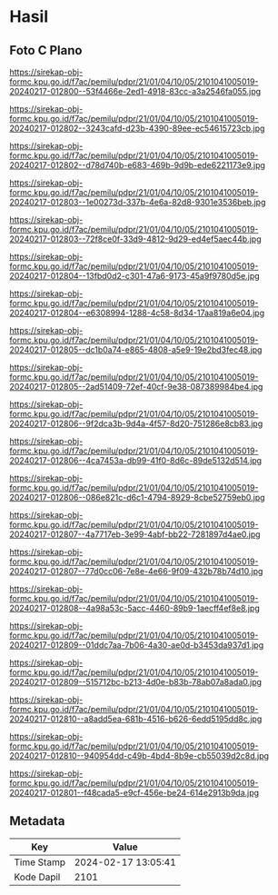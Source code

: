 # Hasil

## Foto C Plano

https://sirekap-obj-formc.kpu.go.id/f7ac/pemilu/pdpr/21/01/04/10/05/2101041005019-20240217-012800--53f4466e-2ed1-4918-83cc-a3a2546fa055.jpg

https://sirekap-obj-formc.kpu.go.id/f7ac/pemilu/pdpr/21/01/04/10/05/2101041005019-20240217-012802--3243cafd-d23b-4390-89ee-ec54615723cb.jpg

https://sirekap-obj-formc.kpu.go.id/f7ac/pemilu/pdpr/21/01/04/10/05/2101041005019-20240217-012802--d78d740b-e683-469b-9d9b-ede6221173e9.jpg

https://sirekap-obj-formc.kpu.go.id/f7ac/pemilu/pdpr/21/01/04/10/05/2101041005019-20240217-012803--1e00273d-337b-4e6a-82d8-9301e3536beb.jpg

https://sirekap-obj-formc.kpu.go.id/f7ac/pemilu/pdpr/21/01/04/10/05/2101041005019-20240217-012803--72f8ce0f-33d9-4812-9d29-ed4ef5aec44b.jpg

https://sirekap-obj-formc.kpu.go.id/f7ac/pemilu/pdpr/21/01/04/10/05/2101041005019-20240217-012804--13fbd0d2-c301-47a6-9173-45a9f9780d5e.jpg

https://sirekap-obj-formc.kpu.go.id/f7ac/pemilu/pdpr/21/01/04/10/05/2101041005019-20240217-012804--e6308994-1288-4c58-8d34-17aa819a6e04.jpg

https://sirekap-obj-formc.kpu.go.id/f7ac/pemilu/pdpr/21/01/04/10/05/2101041005019-20240217-012805--dc1b0a74-e865-4808-a5e9-19e2bd3fec48.jpg

https://sirekap-obj-formc.kpu.go.id/f7ac/pemilu/pdpr/21/01/04/10/05/2101041005019-20240217-012805--2ad51409-72ef-40cf-9e38-087389984be4.jpg

https://sirekap-obj-formc.kpu.go.id/f7ac/pemilu/pdpr/21/01/04/10/05/2101041005019-20240217-012806--9f2dca3b-9d4a-4f57-8d20-751286e8cb83.jpg

https://sirekap-obj-formc.kpu.go.id/f7ac/pemilu/pdpr/21/01/04/10/05/2101041005019-20240217-012806--4ca7453a-db99-41f0-8d6c-89de5132d514.jpg

https://sirekap-obj-formc.kpu.go.id/f7ac/pemilu/pdpr/21/01/04/10/05/2101041005019-20240217-012806--086e821c-d6c1-4794-8929-8cbe52759eb0.jpg

https://sirekap-obj-formc.kpu.go.id/f7ac/pemilu/pdpr/21/01/04/10/05/2101041005019-20240217-012807--4a7717eb-3e99-4abf-bb22-7281897d4ae0.jpg

https://sirekap-obj-formc.kpu.go.id/f7ac/pemilu/pdpr/21/01/04/10/05/2101041005019-20240217-012807--77d0cc06-7e8e-4e66-9f09-432b78b74d10.jpg

https://sirekap-obj-formc.kpu.go.id/f7ac/pemilu/pdpr/21/01/04/10/05/2101041005019-20240217-012808--4a98a53c-5acc-4460-89b9-1aecff4ef8e8.jpg

https://sirekap-obj-formc.kpu.go.id/f7ac/pemilu/pdpr/21/01/04/10/05/2101041005019-20240217-012809--01ddc7aa-7b06-4a30-ae0d-b3453da937d1.jpg

https://sirekap-obj-formc.kpu.go.id/f7ac/pemilu/pdpr/21/01/04/10/05/2101041005019-20240217-012809--515712bc-b213-4d0e-b83b-78ab07a8ada0.jpg

https://sirekap-obj-formc.kpu.go.id/f7ac/pemilu/pdpr/21/01/04/10/05/2101041005019-20240217-012810--a8add5ea-681b-4516-b626-6edd5195dd8c.jpg

https://sirekap-obj-formc.kpu.go.id/f7ac/pemilu/pdpr/21/01/04/10/05/2101041005019-20240217-012810--940954dd-c49b-4bd4-8b9e-cb55039d2c8d.jpg

https://sirekap-obj-formc.kpu.go.id/f7ac/pemilu/pdpr/21/01/04/10/05/2101041005019-20240217-012801--f48cada5-e9cf-456e-be24-614e2913b9da.jpg


## Metadata

| Key        | Value               |
| ---------- | ------------------- |
| Time Stamp | 2024-02-17 13:05:41 |
| Kode Dapil | 2101                |



